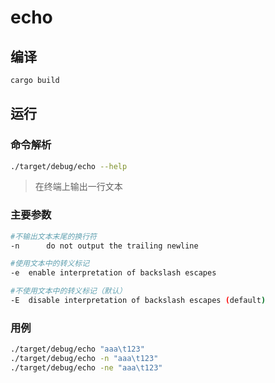 # echo

## 编译
```bash
cargo build
```

## 运行

### 命令解析
```bash
./target/debug/echo --help
```
> 在终端上输出一行文本

### 主要参数
```bash
#不输出文本末尾的换行符
-n	 	do not output the trailing newline

#使用文本中的转义标记
-e 	enable interpretation of backslash escapes

#不使用文本中的转义标记（默认）
-E 	disable interpretation of backslash escapes (default)
```

### 用例
```bash
./target/debug/echo "aaa\t123"
./target/debug/echo -n "aaa\t123"
./target/debug/echo -ne "aaa\t123"
```
